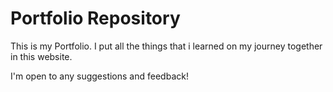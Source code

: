 # Portfolio Repository
This is my Portfolio. I put all the things that i learned on my journey together in this website.

I'm open to any suggestions and feedback!